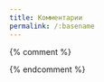 ```yaml
---
title: Комментарии
permalink: /:basename
---
```


<div id="cmnt" markdown="0">
<script>
var comments_channel = "profi_soft";
var post_id = "111";
post_id_new = window.location.search.substring(1);
if (post_id_new.length >= 1) { post_id = post_id_new; }
/*document.write('<script async src="https://telegram.org/js/telegram-widget.js?22" data-telegram-post="' + comments_channel + '/' + post_id + '" data-width="100%" data-userpic="false" data-color="29B127" data-dark="1" data-dark-color="72E350">\<\/script>');*/
document.write('<script async src="https://telegram.org/js/telegram-widget.js?14" data-telegram-discussion="' + comments_channel + '/' + post_id + '" data-comments-limit="10">\<\/script>');
</script>
</div>

{% comment %}
<!--
Взять данные из ссылки, 
подставить в текст шаблона 
и вывести чере document.write
TODO. Добавить обратную ссылку на статью
-->
{% endcomment %}




